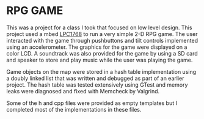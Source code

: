 # RPG GAME

This was a project for a class I took that focused on low level design. This project used a mbed [LPC1768](https://os.mbed.com/platforms/mbed-LPC1768/ "LPC1768") to run a very simple 2-D RPG game. The user interacted with the game through pushbuttons and tilt controls implemented using an accelerometer. The graphics for the game were displayed on a color LCD. A soundtrack was also provided for the game by using a SD card and speaker to store and play music while the user was playing the game. 

Game objects on the map were stored in a hash table implementation using a doubly linked list that was written and debugged as part of an earlier project. The hash table was tested extensively using GTest and memory leaks were diagnosed and fixed with Memcheck by Valgrind.


Some of the h and cpp files were provided as empty templates but I completed most of the implementations in these files.
